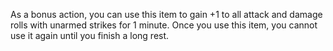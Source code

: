As a bonus action, you can use this item to gain +1 to all attack and damage rolls with unarmed strikes for 1 minute. Once you use this item, you cannot use it again until you finish a long rest.